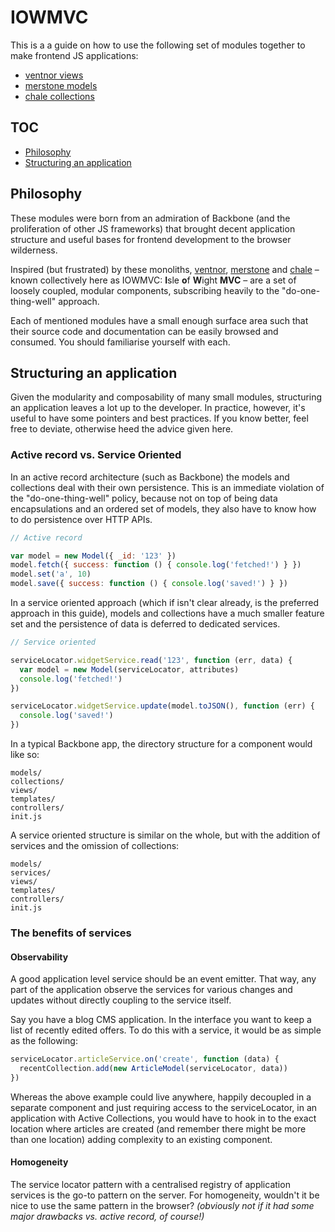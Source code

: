 # IOWMVC

This is a a guide on how to use the following set of modules together to make
frontend JS applications:

- [ventnor views][ventnor]
- [merstone models][merstone]
- [chale collections][chale]

## TOC

- [Philosophy](#philosophy)
- [Structuring an application](#structuring-an-application)

## Philosophy

These modules were born from an admiration of Backbone (and the proliferation
of other JS frameworks) that brought decent application structure and useful
bases for frontend development to the browser wilderness.

Inspired (but frustrated) by these monoliths, [ventnor][ventnor], [merstone][merstone]
and [chale][chale] – known collectively here as IOWMVC: **I**sle **o**f **W**ight
**MVC** – are a set of loosely coupled, modular components, subscribing heavily
to the "do-one-thing-well" approach.

Each of mentioned modules have a small enough surface area such that their source
code and documentation can be easily browsed and consumed. You should familiarise
yourself with each.

## Structuring an application

Given the modularity and composability of many small modules, structuring an
application leaves a lot up to the developer. In practice, however, it's useful
to have some pointers and best practices. If you know better, feel free to deviate,
otherwise heed the advice given here.

### Active record vs. Service Oriented

In an active record architecture (such as Backbone) the models and collections deal with their own persistence. This is an immediate violation of the "do-one-thing-well" policy, because not on top of being data encapsulations and an ordered set of models, they also have to know how to do persistence over HTTP APIs.

```js
// Active record

var model = new Model({ _id: '123' })
model.fetch({ success: function () { console.log('fetched!') } })
model.set('a', 10)
model.save({ success: function () { console.log('saved!') } })
```

In a service oriented approach (which if isn't clear already, is the preferred approach in this guide), models and collections have a much smaller feature set and the persistence of data is deferred to dedicated services.

```js
// Service oriented

serviceLocator.widgetService.read('123', function (err, data) {
  var model = new Model(serviceLocator, attributes)
  console.log('fetched!')
})

serviceLocator.widgetService.update(model.toJSON(), function (err) {
  console.log('saved!')
})
```

In a typical Backbone app, the directory structure for a component would like so:

```
models/
collections/
views/
templates/
controllers/
init.js
```

A service oriented structure is similar on the whole, but with the addition of services and the omission of collections:

```
models/
services/
views/
templates/
controllers/
init.js
```

### The benefits of services

#### Observability

A good application level service should be an event emitter. That way, any part of the application observe the services for various changes and updates without directly coupling to the service itself.

Say you have a blog CMS application. In the interface you want to keep a list of recently edited offers. To do this with a service, it would be as simple as the following:

```js
serviceLocator.articleService.on('create', function (data) {
  recentCollection.add(new ArticleModel(serviceLocator, data))
})
```

Whereas the above example could live anywhere, happily decoupled in a separate component and just requiring access to the serviceLocator, in an application with Active Collections, you would have to hook in to the exact location where articles are created (and remember there might be more than one location) adding complexity to an existing component.

#### Homogeneity

The service locator pattern with a centralised registry of application services is the go-to pattern on the server. For homogeneity, wouldn't it be nice to use the same pattern in the browser? *(obviously not if it had some major drawbacks vs. active record, of course!)*

[ventnor]: https://github.com/bengourley/ventnor
[merstone]: https://github.com/bengourley/merstone
[chale]: https://github.com/bengourley/chale
